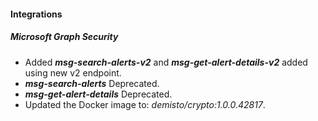 
#### Integrations
##### Microsoft Graph Security
- Added ***msg-search-alerts-v2*** and ***msg-get-alert-details-v2*** added using new v2 endpoint.
- ***msg-search-alerts*** Deprecated.
- ***msg-get-alert-details*** Deprecated.
- Updated the Docker image to: *demisto/crypto:1.0.0.42817*.
